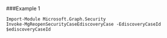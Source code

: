 ###Example 1
```
Import-Module Microsoft.Graph.Security
Invoke-MgReopenSecurityCaseEdiscoveryCase -EdiscoveryCaseId $ediscoveryCaseId
```
